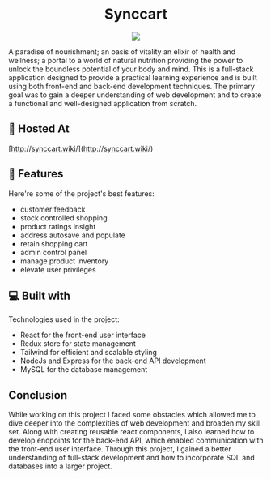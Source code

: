 <h1 align="center" id="title">Synccart</h1>

<p align="center">
<img  src="https://socialify.git.ci/iqbalkang225/iqbal-kang-225-synccart/image?language=1&name=1&owner=1&theme=Light" />
</p>

<p id="description">A paradise of nourishment; an oasis of vitality an elixir of health and wellness; a portal to a world of natural nutrition providing the power to unlock the boundless potential of your body and mind. This is a full-stack application designed to provide a practical learning experience and is built using both front-end and back-end development techniques. The primary goal was to gain a deeper understanding of web development and to create a functional and well-designed application from scratch.</p>

<h2>🚀 Hosted At</h2>

[http://synccart.wiki/](http://synccart.wiki/)

  
  
<h2>🧐 Features</h2>

Here're some of the project's best features:

*   customer feedback
*   stock controlled shopping
*   product ratings insight
*   address autosave and populate
*   retain shopping cart
*   admin control panel
*   manage product inventory
*   elevate user privileges

  
  
<h2>💻 Built with</h2>

Technologies used in the project:

*   React for the front-end user interface
*   Redux store for state management
*   Tailwind for efficient and scalable styling
*   NodeJs and Express for the back-end API development
*   MySQL for the database management


<h2>Conclusion</h2>
While working on this project I faced some obstacles which allowed me to dive deeper into the complexities of web development and broaden my skill set. Along with creating reusable react components, I also learned how to develop endpoints for the back-end API, which enabled communication with the front-end user interface. Through this project, I gained a better understanding of full-stack development and how to incorporate SQL and databases into a larger project.
